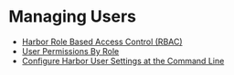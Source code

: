 # Managing Users

- [Harbor Role Based Access Control (RBAC)](configure_rbac.md)
- [User Permissions By Role](user_permissions_by_role.md)
- [Configure Harbor User Settings at the Command Line](configure_user_settings_cli.md)

